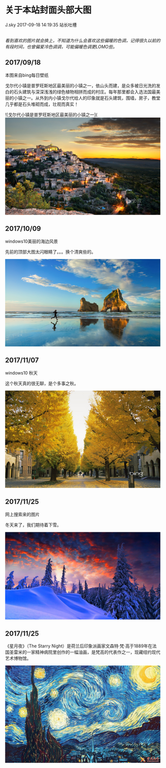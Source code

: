 <div class="blog-article">
<h1 class="title">关于本站封面头部大图</h1>
<span class="author">J.sky</span>
<span class="time">2017-09-18 14:19:35</span>
<span class="tag">站长吐槽</span>
</div>
</br>

_看到喜欢的图片就会换上，不知道为什么会喜欢这些偏暖的色调，记得很久以前的有段时间，也曾偏爱冷色调调，可能偏暖色调更LOMO些。_

## 2017/09/18

本图来自bing每日壁纸

戈尔代小镇是普罗旺斯地区最美丽的小镇之一，依山头而建，是众多被日光洗的发白的石头建筑与深深浅浅的绿色植物相拼而成的村庄。每年那里都会入选法国最美丽的小镇之一。从外到内小镇戈尔代给人的印象就是石头建筑，围墙，房子，教堂几乎都是石头堆砌而成，壮观而真实！

![戈尔代小镇是普罗旺斯地区最美丽的小镇之一](![输入图片说明](/assets/images/media/upload/2017/09/BingWallpaper-2017-09-17.jpg)

## 2017/10/09

windows10美丽的海边风景

先前的顶部大图太闪眼睛了。。。换个清爽些的。

![输入图片说明](/assets/images/media/upload/2017/10/6fb13e4db9f043b276e06f340cbdff6d.jpg)

## 2017/11/07

windows10 秋天

这个秋天真的很无聊，是个多事之秋。

![输入图片说明](/assets/images/media/upload/2017/11/bing-021.jpg)

## 2017/11/25

网上搜索来的图片

冬天来了，我们期待着下雪。

![输入图片说明](/assets/images/media/upload/2017/11/timg.jpg)


## 2017/11/25

《星月夜》（The Starry Night）是荷兰后印象派画家文森特·梵·高于1889年在法国圣雷米的一家精神病院里创作的一幅油画，是梵高的代表作之一，现藏纽约现代艺术博物馆。

![输入图片说明](/assets/images/media/upload/2018/11/1432084191361509.jpeg)